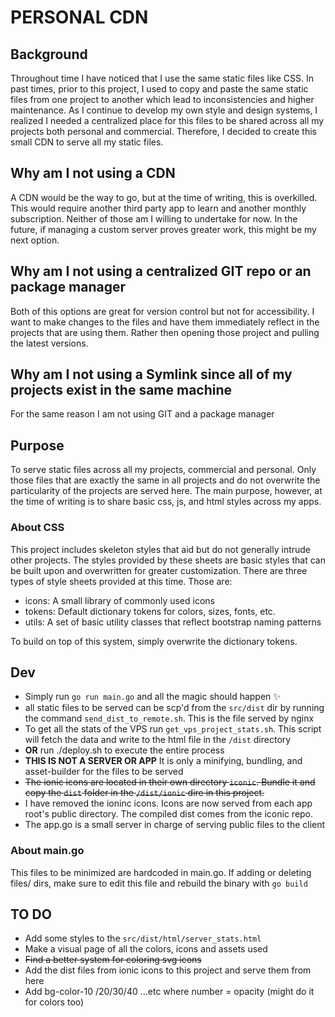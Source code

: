 # PERSONAL CDN

## Background

Throughout time I have noticed that I use the same static files like CSS. In past times, prior to this project, I used to copy and paste the same static files from one project to another which lead to inconsistencies and higher maintenance. As I continue to develop my own style and design systems, I realized I needed a centralized place for this files to be shared across all my projects both personal and commercial. Therefore, I decided to create this small CDN to serve all my static files.

## Why am I not using a CDN

A CDN would be the way to go, but at the time of writing, this is overkilled. This would require another third party app to learn and another monthly subscription. Neither of those am I willing to undertake for now. In the future, if managing a custom server proves greater work, this might be my next option.

## Why am I not using a centralized GIT repo or an package manager

Both of this options are great for version control but not for accessibility. I want to make changes to the files and have them immediately reflect in the projects that are using them. Rather then opening those project and pulling the latest versions.

## Why am I not using a Symlink since all of my projects exist in the same machine

For the same reason I am not using GIT and a package manager

## Purpose

To serve static files across all my projects, commercial and personal. Only those files that are exactly the same in all projects and do not overwrite the particularity of the projects are served here. The main purpose, however, at the time of writing is to share basic css, js, and html styles across my apps.

### About CSS

This project includes skeleton styles that aid but do not generally intrude other projects. The styles provided by these sheets are basic styles that can be built upon and overwritten for greater customization. There are three types of style sheets provided at this time. Those are:

- icons: A small library of commonly used icons
- tokens: Default dictionary tokens for colors, sizes, fonts, etc.
- utils: A set of basic utility classes that reflect bootstrap naming patterns

To build on top of this system, simply overwrite the dictionary tokens.

## Dev

- Simply run `go run main.go` and all the magic should happen ✨
- all static files to be served can be scp'd from the `src/dist` dir by running the command `send_dist_to_remote.sh`. This is the file served by nginx
- To get all the stats of the VPS run `get_vps_project_stats.sh`. This script will fetch the data and write to the html file in the `/dist` directory
- **OR** run ./deploy.sh to execute the entire process
- **THIS IS NOT A SERVER OR APP** It is only a minifying, bundling, and asset-builder for the files to be served
- ~~The ionic icons are located in their own directory `iconic`. Bundle it and copy the `dist` folder in the `/dist/ionic` dire in this project.~~
- I have removed the ioninc icons. Icons are now served from each app root's public directory. The compiled dist comes from the iconic repo.
- The app.go is a small server in charge of serving public files to the client

### About main.go

This files to be minimized are hardcoded in main.go. If adding or deleting files/ dirs, make sure to edit this file and rebuild the binary with `go build`

## TO DO

- Add some styles to the `src/dist/html/server_stats.html`
- Make a visual page of all the colors, icons and assets used
- ~~Find a better system for coloring svg icons~~
- Add the dist files from ionic icons to this project and serve them from here
- Add bg-color-10 /20/30/40 ...etc where number = opacity (might do it for colors too)
